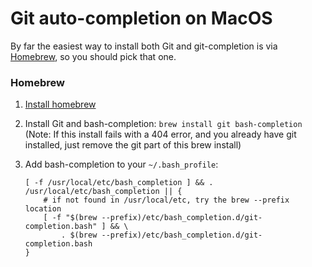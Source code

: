 # Git auto-completion on MacOS

By far the easiest way to install both Git and git-completion is via [Homebrew](http://mxcl.github.com/homebrew/), so you should pick that one.

### Homebrew

1. [Install homebrew](https://brew.sh)

2. Install Git and bash-completion: `brew install git bash-completion` (Note: If this install fails with a 404 error, and you already have git installed, just remove the git part of this brew install)

3. Add bash-completion to your `~/.bash_profile`:

    ```
    [ -f /usr/local/etc/bash_completion ] && . /usr/local/etc/bash_completion || {
        # if not found in /usr/local/etc, try the brew --prefix location
        [ -f "$(brew --prefix)/etc/bash_completion.d/git-completion.bash" ] && \
            . $(brew --prefix)/etc/bash_completion.d/git-completion.bash
    }
    ```
